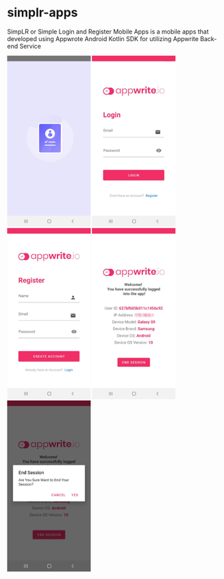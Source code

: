 # simplr-apps
SimpLR or Simple Login and Register Mobile Apps is a mobile apps that developed using Appwrote Android Kotlin SDK for utilizing Appwrite Back-end Service

<img height="400px" src="https://github.com/Whyu9-9/simplr-apps/blob/main/blob/138469.png" />
<img height="400px" src="https://github.com/Whyu9-9/simplr-apps/blob/main/blob/138470.png" />
<img height="400px" src="https://github.com/Whyu9-9/simplr-apps/blob/main/blob/138475.png" />
<img height="400px" src="https://github.com/Whyu9-9/simplr-apps/blob/main/blob/138472.png" />
<img height="400px" src="https://github.com/Whyu9-9/simplr-apps/blob/main/blob/138473.png" />